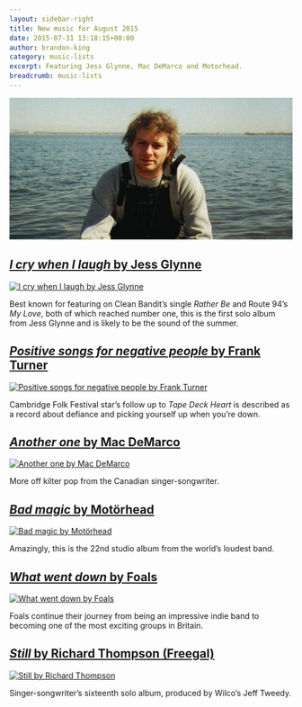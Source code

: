 ```yaml
---
layout: sidebar-right
title: New music for August 2015
date: 2015-07-31 13:18:15+00:00
author: brandon-king
category: music-lists
excerpt: Featuring Jess Glynne, Mac DeMarco and Motorhead.
breadcrumb: music-lists
---
```

![Another one by Mac DeMarco](/images/featured/featured-another-one.jpg)

## [<cite>I cry when I laugh</cite> by Jess Glynne](https://suffolk.spydus.co.uk/cgi-bin/spydus.exe/ENQ/OPAC/BIBENQ/16769691?QRY=CTIBIB%3C%20IRN(50741997)&QRYTEXT=I%20cry%20when%20I%20laugh%20%5Bsound%20recording%5D)

[![I cry when I laugh by Jess Glynne](http://suffolklibraries.co.uk/wp-content/uploads/2015/07/icrywhenilaugh.jpg)](https://suffolk.spydus.co.uk/cgi-bin/spydus.exe/ENQ/OPAC/BIBENQ/16769691?QRY=CTIBIB%3C%20IRN(50741997)&QRYTEXT=I%20cry%20when%20I%20laugh%20%5Bsound%20recording%5D)

Best known for featuring on Clean Bandit&#8217;s single <cite>Rather Be</cite> and Route 94&#8217;s <cite>My Love</cite>, both of which reached number one, this is the first solo album from Jess Glynne and is likely to be the sound of the summer.

## [<cite>Positive songs for negative people</cite> by Frank Turner](https://suffolk.spydus.co.uk/cgi-bin/spydus.exe/ENQ/OPAC/BIBENQ/16772161?QRY=CTIBIB%3C%20IRN(51020410)&QRYTEXT=Positive%20songs%20for%20negative%20people%20%5Bsound%20recording%5D)

[![Positive songs for negative people by Frank Turner](http://suffolklibraries.co.uk/wp-content/uploads/2015/07/positivesongsnegativepeople.jpg)](https://suffolk.spydus.co.uk/cgi-bin/spydus.exe/ENQ/OPAC/BIBENQ/16772161?QRY=CTIBIB%3C%20IRN(51020410)&QRYTEXT=Positive%20songs%20for%20negative%20people%20%5Bsound%20recording%5D)

Cambridge Folk Festival star’s follow up to <cite>Tape Deck Heart</cite> is described as a record about defiance and picking yourself up when you&#8217;re down.

## [<cite>Another one</cite> by Mac DeMarco](https://suffolk.spydus.co.uk/cgi-bin/spydus.exe/ENQ/OPAC/BIBENQ/16774270?QRY=CTIBIB%3C%20IRN(52484856)&QRYTEXT=Another%20one%20%5Bsound%20recording%5D)

[![Another one by Mac DeMarco](http://suffolklibraries.co.uk/wp-content/uploads/2015/07/anotherone.jpg)](https://suffolk.spydus.co.uk/cgi-bin/spydus.exe/ENQ/OPAC/BIBENQ/16774270?QRY=CTIBIB%3C%20IRN(52484856)&QRYTEXT=Another%20one%20%5Bsound%20recording%5D)

More off kilter pop from the Canadian singer-songwriter.

## [<cite>Bad magic</cite> by Motörhead](https://suffolk.spydus.co.uk/cgi-bin/spydus.exe/ENQ/OPAC/BIBENQ/16778804?QRY=CTIBIB%3C%20IRN(53236952)&QRYTEXT=Bad%20magic%20%5Bsound%20recording%5D)

[![Bad magic by Motörhead](http://suffolklibraries.co.uk/wp-content/uploads/2015/07/badmagic.jpg)](https://suffolk.spydus.co.uk/cgi-bin/spydus.exe/ENQ/OPAC/BIBENQ/16778804?QRY=CTIBIB%3C%20IRN(53236952)&QRYTEXT=Bad%20magic%20%5Bsound%20recording%5D)

Amazingly, this is the 22nd studio album from the world’s loudest band.

## [<cite>What went down</cite> by Foals](https://suffolk.spydus.co.uk/cgi-bin/spydus.exe/ENQ/OPAC/BIBENQ/16779885?QRY=CTIBIB%3C%20IRN(53434684)&QRYTEXT=What%20went%20down%20%5Bsound%20recording%5D)

[![What went down by Foals](http://suffolklibraries.co.uk/wp-content/uploads/2015/07/whatwentdown.jpg)](https://suffolk.spydus.co.uk/cgi-bin/spydus.exe/ENQ/OPAC/BIBENQ/16779885?QRY=CTIBIB%3C%20IRN(53434684)&QRYTEXT=What%20went%20down%20%5Bsound%20recording%5D)

Foals continue their journey from being an impressive indie band to becoming one of the most exciting groups in Britain.

## [<cite>Still</cite> by Richard Thompson (Freegal)](http://suffolklibraries.freegalmusic.com/artists/view/UmljaGFyZCBUaG9tcHNvbg==/805520931311/aW9kYQ==)

[![Still by Richard Thompson](http://suffolklibraries.co.uk/wp-content/uploads/2015/07/still.jpg)](http://suffolklibraries.freegalmusic.com/artists/view/UmljaGFyZCBUaG9tcHNvbg==/805520931311/aW9kYQ==)

Singer-songwriter&#8217;s sixteenth solo album, produced by Wilco&#8217;s Jeff Tweedy.
